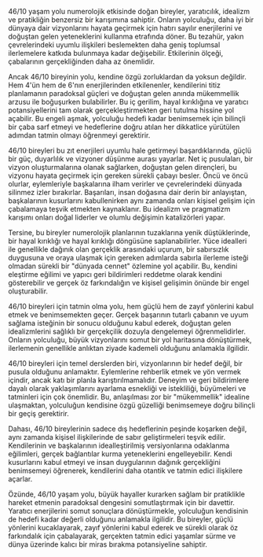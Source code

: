 46/10 yaşam yolu numerolojik etkisinde doğan bireyler, yaratıcılık, idealizm ve pratikliğin benzersiz bir karışımına sahiptir. Onların yolculuğu, daha iyi bir dünyaya dair vizyonlarını hayata geçirmek için hatırı sayılır enerjilerini ve doğuştan gelen yeteneklerini kullanma etrafında döner. Bu tezahür, yakın çevrelerindeki uyumlu ilişkileri beslemekten daha geniş toplumsal ilerlemelere katkıda bulunmaya kadar değişebilir. Etkilerinin ölçeği, çabalarının gerçekliğinden daha az önemlidir.

Ancak 46/10 bireyinin yolu, kendine özgü zorluklardan da yoksun değildir. Hem 4'ün hem de 6'nın enerjilerinden etkilenenler, kendilerini titiz planlamanın paradoksal güçleri ve doğuştan gelen anında mükemmellik arzusu ile boğuşurken bulabilirler. Bu iç gerilim, hayal kırıklığına ve yaratıcı potansiyellerini tam olarak gerçekleştirmekten geri tutulma hissine yol açabilir. Bu engeli aşmak, yolculuğu hedefi kadar benimsemek için bilinçli bir çaba sarf etmeyi ve hedeflerine doğru atılan her dikkatlice yürütülen adımdan tatmin olmayı öğrenmeyi gerektirir.

46/10 bireyleri bu zıt enerjileri uyumlu hale getirmeyi başardıklarında, güçlü bir güç, duyarlılık ve vizyoner düşünme aurası yayarlar. Net iç pusulaları, bir vizyon oluşturmalarına olanak sağlarken, doğuştan gelen dirençleri, bu vizyonu hayata geçirmek için gereken sürekli çabayı besler. Öncü ve öncü olurlar, eylemleriyle başkalarına ilham verirler ve çevrelerindeki dünyada silinmez izler bırakırlar. Başarıları, insan doğasına dair derin bir anlayıştan, başkalarının kusurlarını kabullenirken aynı zamanda onları kişisel gelişim için çabalamaya teşvik etmekten kaynaklanır. Bu idealizm ve pragmatizm karışımı onları doğal liderler ve olumlu değişimin katalizörleri yapar.

Tersine, bu bireyler numerolojik planlarının tuzaklarına yenik düştüklerinde, bir hayal kırıklığı ve hayal kırıklığı döngüsüne saplanabilirler. Yüce idealleri ile genellikle dağınık olan gerçeklik arasındaki uçurum, bir sabırsızlık duygusuna ve oraya ulaşmak için gereken adımlarda sabırla ilerleme isteği olmadan sürekli bir "dünyada cennet" özlemine yol açabilir. Bu, kendini eleştirme eğilimi ve yapıcı geri bildirimleri reddetme olarak kendini gösterebilir ve gerçek öz farkındalığın ve kişisel gelişimin önünde bir engel oluşturabilir.

46/10 bireyleri için tatmin olma yolu, hem güçlü hem de zayıf yönlerini kabul etmek ve benimsemekten geçer. Gerçek başarının tutarlı çabanın ve uyum sağlama isteğinin bir sonucu olduğunu kabul ederek, doğuştan gelen idealizmlerini sağlıklı bir gerçekçilik dozuyla dengelemeyi öğrenmelidirler. Onların yolculuğu, büyük vizyonlarını somut bir yol haritasına dönüştürmek, ilerlemenin genellikle anlıktan ziyade kademeli olduğunu anlamakla ilgilidir.

46/10 bireyleri için temel derslerden biri, vizyonlarının bir hedef değil, bir pusula olduğunu anlamaktır. Eylemlerine rehberlik etmek ve yön vermek içindir, ancak katı bir planla karıştırılmamalıdır. Deneyim ve geri bildirimlere dayalı olarak yaklaşımlarını ayarlama esnekliği ve istekliliği, büyümeleri ve tatminleri için çok önemlidir. Bu, anlaşılması zor bir "mükemmellik" idealine ulaşmaktan, yolculuğun kendisine özgü güzelliği benimsemeye doğru bilinçli bir geçiş gerektirir.

Dahası, 46/10 bireylerinin sadece dış hedeflerinin peşinde koşarken değil, aynı zamanda kişisel ilişkilerinde de sabır geliştirmeleri teşvik edilir. Kendilerinin ve başkalarının idealleştirilmiş versiyonlarına odaklanma eğilimleri, gerçek bağlantılar kurma yeteneklerini engelleyebilir. Kendi kusurlarını kabul etmeyi ve insan duygularının dağınık gerçekliğini benimsemeyi öğrenerek, kendilerini daha otantik ve tatmin edici ilişkilere açarlar.

Özünde, 46/10 yaşam yolu, büyük hayaller kurarken sağlam bir pratiklikle hareket etmenin paradoksal dengesini somutlaştırmak için bir davettir. Yaratıcı enerjilerini somut sonuçlara dönüştürmekle, yolculuğun kendisinin de hedefi kadar değerli olduğunu anlamakla ilgilidir. Bu bireyler, güçlü yönlerini kucaklayarak, zayıf yönlerini kabul ederek ve sürekli olarak öz farkındalık için çabalayarak, gerçekten tatmin edici yaşamlar sürme ve dünya üzerinde kalıcı bir miras bırakma potansiyeline sahiptir.
